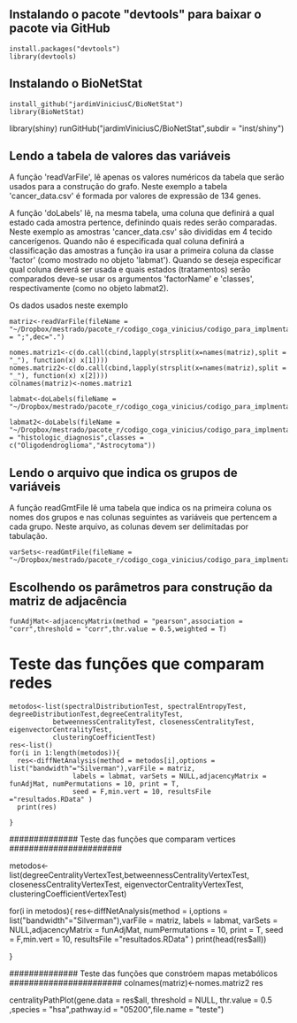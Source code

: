 ## Instalando o pacote "devtools" para baixar o pacote via GitHub
```
install.packages("devtools")
library(devtools)
```
## Instalando o BioNetStat
```
install_github("jardimViniciusC/BioNetStat")
library(BioNetStat)
```
library(shiny)
runGitHub("jardimViniciusC/BioNetStat",subdir = "inst/shiny")

## Lendo a tabela de valores das variáveis
A função 'readVarFile', lê apenas os valores numéricos da tabela que serão usados para a construção do grafo. Neste exemplo a tabela 'cancer_data.csv' é formada por valores de expressão de 134 genes.

A função 'doLabels' lê, na mesma tabela, uma coluna que definirá a qual estado cada amostra pertence, definindo quais redes serão comparadas. Neste exemplo as amostras 'cancer_data.csv' são divididas em 4 tecido cancerígenos. Quando não é especificada qual coluna definirá a classificação das amostras a função ira usar a primeira coluna da classe 'factor' (como mostrado no objeto 'labmat'). Quando se deseja especificar qual coluna deverá ser usada e quais estados (tratamentos) serão comparados deve-se usar os argumentos 'factorName' e 'classes', respectivamente (como no objeto labmat2).

Os dados usados neste exemplo 
```
matriz<-readVarFile(fileName = "~/Dropbox/mestrado/pacote_r/codigo_coga_vinicius/codigo_para_implmentar_anova/creating_BioNetStat_com_git/dados_de_teste/cancer_data.csv",sep = ";",dec=".")

nomes.matriz1<-c(do.call(cbind,lapply(strsplit(x=names(matriz),split = "_"), function(x) x[1])))
nomes.matriz2<-c(do.call(cbind,lapply(strsplit(x=names(matriz),split = "_"), function(x) x[2])))
colnames(matriz)<-nomes.matriz1

labmat<-doLabels(fileName = "~/Dropbox/mestrado/pacote_r/codigo_coga_vinicius/codigo_para_implmentar_anova/creating_BioNetStat_com_git/dados_de_teste/cancer_data.csv")

labmat2<-doLabels(fileName = "~/Dropbox/mestrado/pacote_r/codigo_coga_vinicius/codigo_para_implmentar_anova/creating_BioNetStat_com_git/dados_de_teste/cancer_data.csv",factorName = "histologic_diagnosis",classes = c("Oligodendroglioma","Astrocytoma"))
```
## Lendo o arquivo que indica os grupos de variáveis
A função readGmtFile lê uma tabela que indica os na primeira coluna os nomes dos grupos e nas colunas seguintes as variáveis que pertencem a cada grupo. Neste arquivo, as colunas devem ser delimitadas por tabulação.
```
varSets<-readGmtFile(fileName = "~/Dropbox/mestrado/pacote_r/codigo_coga_vinicius/codigo_para_implmentar_anova/creating_BioNetStat_com_git/dados_de_teste/c2.cp.v5.2.symbols.gmt")
```
## Escolhendo os parâmetros para construção da matriz de adjacência
```
funAdjMat<-adjacencyMatrix(method = "pearson",association = "corr",threshold = "corr",thr.value = 0.5,weighted = T)
```
# Teste das funções que comparam redes
```
metodos<-list(spectralDistributionTest, spectralEntropyTest, degreeDistributionTest,degreeCentralityTest,
           betweennessCentralityTest, closenessCentralityTest, eigenvectorCentralityTest,
           clusteringCoefficientTest)
res<-list()
for(i in 1:length(metodos)){
  res<-diffNetAnalysis(method = metodos[i],options = list("bandwidth"="Silverman"),varFile = matriz,
                labels = labmat, varSets = NULL,adjacencyMatrix = funAdjMat, numPermutations = 10, print = T,
                seed = F,min.vert = 10, resultsFile ="resultados.RData" )
  print(res)

}
```
############## Teste das funções que comparam vertices #######################

metodos<-list(degreeCentralityVertexTest,betweennessCentralityVertexTest, closenessCentralityVertexTest, eigenvectorCentralityVertexTest,
              clusteringCoefficientVertexTest)

for(i in metodos){
  res<-diffNetAnalysis(method = i,options = list("bandwidth"="Silverman"),varFile = matriz,
                       labels = labmat, varSets = NULL,adjacencyMatrix = funAdjMat, numPermutations = 10, print = T,
                       seed = F,min.vert = 10, resultsFile ="resultados.RData" )
  print(head(res$all))

}

############## Teste das funções que constróem mapas metabólicos #######################
colnames(matriz)<-nomes.matriz2
res

centralityPathPlot(gene.data = res$all, threshold = NULL, thr.value = 0.5 ,species = "hsa",pathway.id = "05200",file.name = "teste")
